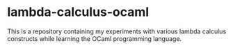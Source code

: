 # lambda-calculus-ocaml
This is a repository containing my experiments with various lambda calculus constructs while learning the OCaml programming language.
